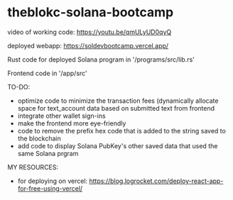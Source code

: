# theblokc-solana-bootcamp

video of working code: https://youtu.be/qmULyUD0qyQ

deployed webapp: https://soldevbootcamp.vercel.app/

Rust code for deployed Solana program in '/programs/src/lib.rs'

Frontend code in '/app/src'

TO-DO:
- optimize code to minimize the transaction fees (dynamically allocate space for text_account data based on submitted text from frontend
- integrate other wallet sign-ins
- make the frontend more eye-friendly
- code to remove the prefix hex code that is added to the string saved to the blockchain
- add code to display Solana PubKey's other saved data that used the same Solana prgram

MY RESOURCES:
- for deploying on vercel: https://blog.logrocket.com/deploy-react-app-for-free-using-vercel/
